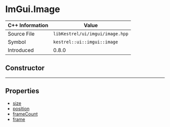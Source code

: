 
# ImGui.Image

| C++ Information | Value |
| --- | --- |
| Source File | `libKestrel/ui/imgui/image.hpp` |
| Symbol | `kestrel::ui::imgui::image` |
| Introduced | 0.8.0 |

## Constructor

---

## Properties

 - [size](size.md)
 - [position](position.md)
 - [frameCount](frameCount.md)
 - [frame](frame.md)

